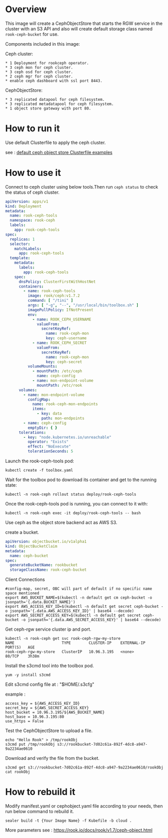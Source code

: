 # Overview

This image will create a CephObjectStore that starts the RGW service in the cluster with an S3 API and also will create
default storage class named `rook-ceph-bucket` for use.

Components included in this image:

Ceph cluster:

    * 1 Deployment for rookceph operator.
    * 3 ceph mon for ceph cluster.
    * 3 ceph osd for ceph cluster.
    * 2 ceph mgr for ceph cluster.
    * enable ceph dashboard with ssl port 8443.

CephObjectStore:

    * 3 replicated datapool for ceph filesystem.
    * 3 replicated metadatapool for ceph filesystem.
    * 1 object store gateway with port 80.

# How to run it

Use default Clusterfile to apply the ceph cluster.

see : [default ceph object store Clusterfile examples](../../../applications/rookceph/rookceph-object/examples/Clusterfile.yaml)

# How to use it

Connect to ceph cluster using below tools.Then run `ceph status` to check the status of ceph cluster.

```yaml
apiVersion: apps/v1
kind: Deployment
metadata:
  name: rook-ceph-tools
  namespace: rook-ceph
  labels:
    app: rook-ceph-tools
spec:
  replicas: 1
  selector:
    matchLabels:
      app: rook-ceph-tools
  template:
    metadata:
      labels:
        app: rook-ceph-tools
    spec:
      dnsPolicy: ClusterFirstWithHostNet
      containers:
        - name: rook-ceph-tools
          image: rook/ceph:v1.7.2
          command: [ "/tini" ]
          args: [ "-g", "--", "/usr/local/bin/toolbox.sh" ]
          imagePullPolicy: IfNotPresent
          env:
            - name: ROOK_CEPH_USERNAME
              valueFrom:
                secretKeyRef:
                  name: rook-ceph-mon
                  key: ceph-username
            - name: ROOK_CEPH_SECRET
              valueFrom:
                secretKeyRef:
                  name: rook-ceph-mon
                  key: ceph-secret
          volumeMounts:
            - mountPath: /etc/ceph
              name: ceph-config
            - name: mon-endpoint-volume
              mountPath: /etc/rook
      volumes:
        - name: mon-endpoint-volume
          configMap:
            name: rook-ceph-mon-endpoints
            items:
              - key: data
                path: mon-endpoints
        - name: ceph-config
          emptyDir: { }
      tolerations:
        - key: "node.kubernetes.io/unreachable"
          operator: "Exists"
          effect: "NoExecute"
          tolerationSeconds: 5

```

Launch the rook-ceph-tools pod:

`kubectl create -f toolbox.yaml`

Wait for the toolbox pod to download its container and get to the running state:

`kubectl -n rook-ceph rollout status deploy/rook-ceph-tools`

Once the rook-ceph-tools pod is running, you can connect to it with:

`kubectl -n rook-ceph exec -it deploy/rook-ceph-tools -- bash`

Use ceph as the object store backend act as AWS S3.

create a bucket.

```yaml
apiVersion: objectbucket.io/v1alpha1
kind: ObjectBucketClaim
metadata:
  name: ceph-bucket
spec:
  generateBucketName: rookbucket
  storageClassName: rook-ceph-bucket
```

Client Connections

```shell
#config-map, secret, OBC will part of default if no specific name space mentioned
export AWS_BUCKET_NAME=$(kubectl -n default get cm ceph-bucket -o jsonpath='{.data.BUCKET_NAME}')
export AWS_ACCESS_KEY_ID=$(kubectl -n default get secret ceph-bucket -o jsonpath='{.data.AWS_ACCESS_KEY_ID}' | base64 --decode)
export AWS_SECRET_ACCESS_KEY=$(kubectl -n default get secret ceph-bucket -o jsonpath='{.data.AWS_SECRET_ACCESS_KEY}' | base64 --decode)
```

Get ceph-rgw service cluster ip and port.

```shell
kubectl -n rook-ceph get svc rook-ceph-rgw-my-store 
NAME                     TYPE        CLUSTER-IP    EXTERNAL-IP   PORT(S)   AGE
rook-ceph-rgw-my-store   ClusterIP   10.96.3.195   <none>        80/TCP    3h38m
```

Install the s3cmd tool into the toolbox pod.

`yum -y install s3cmd`

Edit s3cmd config file at : "$HOME/.s3cfg"

example :

```shell
access_key = ${AWS_ACCESS_KEY_ID}
secret_key = ${AWS_SECRET_ACCESS_KEY}
host_bucket = 10.96.3.195/${AWS_BUCKET_NAME}
host_base = 10.96.3.195:80
use_https = False
```

Test the CephObjectStore to upload a file.

```shell
echo "Hello Rook" > /tmp/rookObj 
s3cmd put /tmp/rookObj s3://rookbucket-7d02c61a-892f-4dc8-a947-9a2234ae0610
```

Download and verify the file from the bucket.

```shell
s3cmd get s3://rookbucket-7d02c61a-892f-4dc8-a947-9a2234ae0610/rookObj 
cat rookObj
```

# How to rebuild it

Modify manifest.yaml or cephobject.yaml file according to your needs, then run below command to rebuild it.

```shell
sealer build -t {Your Image Name} -f Kubefile -b cloud .
```

More parameters see : https://rook.io/docs/rook/v1.7/ceph-object.html